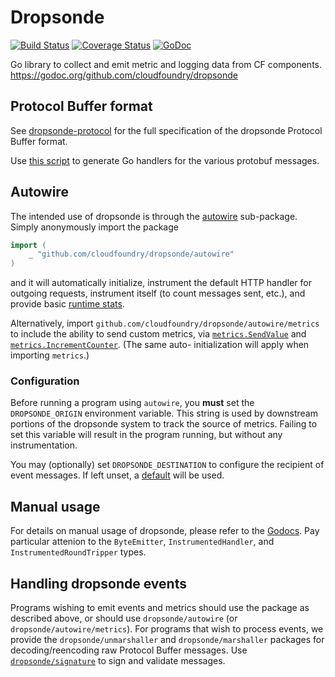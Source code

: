 # Dropsonde

[![Build Status](https://travis-ci.org/cloudfoundry/dropsonde.svg?branch=master)](https://travis-ci.org/cloudfoundry/dropsonde) [![Coverage Status](https://img.shields.io/coveralls/cloudfoundry/dropsonde.svg)](https://coveralls.io/r/cloudfoundry/dropsonde?branch=master)
[![GoDoc](https://godoc.org/github.com/cloudfoundry/dropsonde?status.png)](https://godoc.org/github.com/cloudfoundry/dropsonde)

Go library to collect and emit metric and logging data from CF components.
https://godoc.org/github.com/cloudfoundry/dropsonde
## Protocol Buffer format
See [dropsonde-protocol](http://www.github.com/cloudfoundry/dropsonde-protocol)
for the full specification of the dropsonde Protocol Buffer format.

Use [this script](events/generate-events.sh) to generate Go handlers for the
various protobuf messages.

## Autowire
The intended use of dropsonde is through the [autowire](autowire/autowire.go)
sub-package. Simply anonymously import the package
```go
import (
    _ "github.com/cloudfoundry/dropsonde/autowire"
)
```
and it will automatically initialize, instrument the default HTTP handler for
outgoing requests, instrument itself (to count messages sent, etc.), and provide
basic [runtime stats](runtime_stats/runtime_stats.go).

Alternatively, import `github.com/cloudfoundry/dropsonde/autowire/metrics` to include the
ability to send custom metrics, via [`metrics.SendValue`](autowire/metrics/metrics.go#L44)
and [`metrics.IncrementCounter`](autowire/metrics/metrics.go#L51). (The same auto-
initialization will apply when importing `metrics`.)

### Configuration
Before running a program using `autowire`, you **must** set the `DROPSONDE_ORIGIN`
environment variable. This string is used by downstream portions of the dropsonde
system to track the source of metrics. Failing to set this variable will result
in the program running, but without any instrumentation.

You may (optionally) set `DROPSONDE_DESTINATION` to configure the recipient of
event messages. If left unset, a [default](autowire/autowire.go#L37) will be
used.

## Manual usage
For details on manual usage of dropsonde, please refer to the
[Godocs](https://godoc.org/github.com/cloudfoundry/dropsonde). Pay particular
attenion to the `ByteEmitter`, `InstrumentedHandler`, and `InstrumentedRoundTripper`
types.

## Handling dropsonde events
Programs wishing to emit events and metrics should use the package as described
above, or should use `dropsonde/autowire` (or `dropsonde/autowire/metrics`). For
programs that wish to process events, we provide the `dropsonde/unmarshaller`
and `dropsonde/marshaller` packages for decoding/reencoding raw Protocol Buffer
messages. Use [`dropsonde/signature`](signature/signature_verifier.go) to sign
and validate messages.
